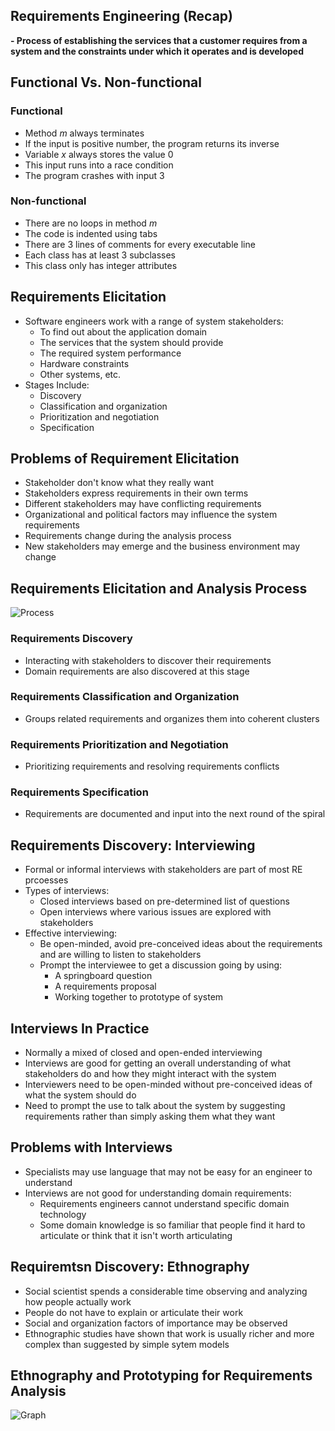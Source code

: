 ## Requirements Engineering (Recap)
**- Process of establishing the services that a customer requires from a system and the constraints under which it operates and is developed**

## Functional Vs. Non-functional

### Functional 
- Method *m* always terminates
- If the input is positive number, the program returns its inverse
- Variable *x* always stores the value 0
- This input runs into a race condition
- The program crashes with input 3

### Non-functional
- There are no loops in method *m*
- The code is indented using tabs
- There are 3 lines of comments for every executable line
- Each class has at least 3 subclasses
- This class only has integer attributes

## Requirements Elicitation
- Software engineers work with a range of system stakeholders:
    - To find out about the application domain
    - The services that the system should provide
    - The required system performance
    - Hardware constraints
    - Other systems, etc.
- Stages Include:
    - Discovery
    - Classification and organization
    - Prioritization and negotiation
    - Specification

## Problems of Requirement Elicitation
- Stakeholder don't know what they really want
- Stakeholders express requirements in their own terms
- Different stakeholders may have conflicting requirements
- Organizational and political factors may influence the system requirements
- Requirements change during the analysis process
- New stakeholders may emerge and the business environment may change

## Requirements Elicitation and Analysis Process
![Process](https://external-content.duckduckgo.com/iu/?u=https%3A%2F%2Ftse1.mm.bing.net%2Fth%3Fid%3DOIP.1T9uxuBE5O9rZA_vgYRgEAHaEp%26pid%3DApi&f=1&ipt=8f3e86d30fe687fc99b14e6ad791b1834c6dca960f9c575ccf8c7cc39e86501b&ipo=images)

### Requirements Discovery
- Interacting with stakeholders to discover their requirements
- Domain requirements are also discovered at this stage

### Requirements Classification and Organization
- Groups related requirements and organizes them into coherent clusters

### Requirements Prioritization and Negotiation
- Prioritizing requirements and resolving requirements conflicts

### Requirements Specification
- Requirements are documented and input into the next round of the spiral

## Requirements Discovery: Interviewing
- Formal or informal interviews with stakeholders are part of most RE prcoesses
- Types of interviews:
    - Closed interviews based on pre-determined list of questions
    - Open interviews where various issues are explored with stakeholders
- Effective interviewing:
    - Be open-minded, avoid pre-conceived ideas about the requirements and are willing to listen to stakeholders
    - Prompt the interviewee to get a discussion going by using:
        - A springboard question
        - A requirements proposal
        - Working together to prototype of system

## Interviews In Practice
- Normally a mixed of closed and open-ended interviewing
- Interviews are good for getting an overall understanding of what stakeholders do and how they might interact with the system
- Interviewers need to be open-minded without pre-conceived ideas of what the system should do
- Need to prompt the use to talk about the system by suggesting requirements rather than simply asking them what they want

## Problems with Interviews
- Specialists may use language that may not be easy for an engineer to understand
- Interviews are not good for understanding domain requirements:
    - Requirements engineers cannot understand specific domain technology
    - Some domain knowledge is so familiar that people find it hard to articulate or think that it isn't worth articulating

## Requiremtsn Discovery: Ethnography
- Social scientist spends a considerable time observing and analyzing how people actually work
- People do not have to explain or articulate their work
- Social and organization factors of importance may be observed
- Ethnographic studies have shown that work is usually richer and more complex than suggested by simple sytem models

## Ethnography and Prototyping for Requirements Analysis
![Graph](https://external-content.duckduckgo.com/iu/?u=http%3A%2F%2Fcsis.pace.edu%2F~marchese%2FSE616_New%2FL4%2FL4_files%2Fimage024.png&f=1&nofb=1&ipt=e94cc5cbfe983ff0a3bdf1a9b02649857a4fedc0c708e402f1b7f3209a0d35c0&ipo=images)


